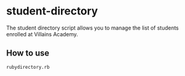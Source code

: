 # student-directory #

The student directory script allows you to manage the list of students enrolled at Villains Academy.

## How to use ##

```shell
rubydirectory.rb
```
